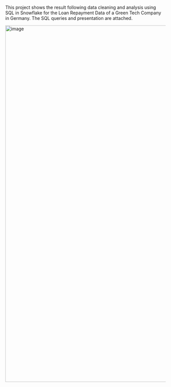 This project shows the result following data cleaning and analysis using SQL in Snowflake for the Loan Repayment Data of a Green Tech Company in Germany.
The SQL queries and presentation are attached.

<img width="1116" alt="image" src="https://github.com/soulsuv/data-cleaning-and-analysis-with-SQL-in-Snowflake/assets/104909285/97e1ec4a-ea22-4193-b2f7-d364c7823383">

